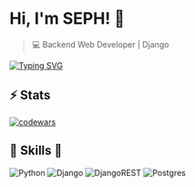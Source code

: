 # Hi, I'm SEPH! 👋

>  💻 Backend Web Developer | Django


[![Typing SVG](https://readme-typing-svg.herokuapp.com?color=%2336BCF7&lines=Computer+science+student)](https://git.io/typing-svg)


## ⚡ Stats
[![codewars](https://www.codewars.com/users/oSEPH/badges/micro)](https://www.codewars.com/users/oSEPH) 

##  🎉 Skills  🎉
![Python](https://img.shields.io/badge/python-3670A0?style=for-the-badge&logo=python&logoColor=ffdd54)
![Django](https://img.shields.io/badge/django-%23092E20.svg?style=for-the-badge&logo=django&logoColor=white)
![DjangoREST](https://img.shields.io/badge/DJANGO-REST-ff1709?style=for-the-badge&logo=django&logoColor=white&color=ff1709&labelColor=gray)
![Postgres](https://img.shields.io/badge/postgres-%23316192.svg?style=for-the-badge&logo=postgresql&logoColor=white)



<!---
afseph/afseph is a ✨ special ✨ repository because its `README.md` (this file) appears on your GitHub profile.
You can click the Preview link to take a look at your changes.
--->
